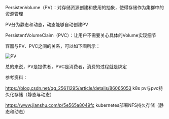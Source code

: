 PersistenVolume（PV）：对存储资源创建和使用的抽象，使得存储作为集群中的资源管理

PV分为静态和动态，动态能够自动创建PV

PersistentVolumeClaim（PVC）：让用户不需要关心具体的Volume实现细节

容器与PV、PVC之间的关系，可以如下图所示：

  ![PV](https://github.com/Lancger/opsfull/blob/master/images/pv01.png)

总的来说，PV是提供者，PVC是消费者，消费的过程就是绑定


参考资料：

https://blog.csdn.net/qq_25611295/article/details/86065053  k8s pv与pvc持久化存储（静态与动态）

https://www.jianshu.com/p/5e565a8049fc  kubernetes部署NFS持久存储（静态和动态）
